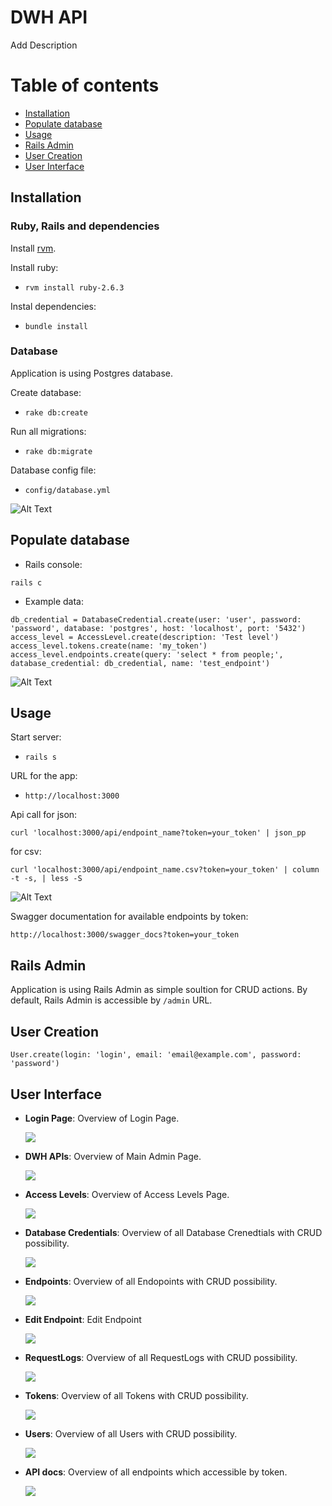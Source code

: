 # DWH API
Add Description

# Table of contents

- [Installation](#installation)
- [Populate database](#populate-database)
- [Usage](#usage)
- [Rails Admin](#rails-admin)
- [User Creation](#user-creation)
- [User Interface](#user-interface)

## Installation
### Ruby, Rails and dependencies

Install [rvm](https://rvm.io/).

Install ruby:

- ```rvm install ruby-2.6.3```

Instal dependencies:

- ```bundle install```

### Database

Application is using Postgres database.

Create database:

- ```rake db:create```

Run all migrations:

- ```rake db:migrate```

Database config file:

- ```config/database.yml```

![Alt Text](/public/docs/img/create_migrate.gif)

## Populate database

- Rails console:

```
rails c
```

- Example data:

```
db_credential = DatabaseCredential.create(user: 'user', password: 'password', database: 'postgres', host: 'localhost', port: '5432')
access_level = AccessLevel.create(description: 'Test level')
access_level.tokens.create(name: 'my_token')
access_level.endpoints.create(query: 'select * from people;', database_credential: db_credential, name: 'test_endpoint')
```

![Alt Text](/public/docs/img/data_population.gif)

## Usage

Start server:

- ```rails s```

URL for the app:

- ```http://localhost:3000```

Api call for json:

```
curl 'localhost:3000/api/endpoint_name?token=your_token' | json_pp
```

for csv:

```
curl 'localhost:3000/api/endpoint_name.csv?token=your_token' | column -t -s, | less -S
```

![Alt Text](/public/docs/img/curl_json.gif)

Swagger documentation for available endpoints by token:

```
http://localhost:3000/swagger_docs?token=your_token
```

## Rails Admin

Application is using Rails Admin as simple soultion for CRUD actions.
By default, Rails Admin is accessible by `/admin` URL.

## User Creation

```
User.create(login: 'login', email: 'email@example.com', password: 'password')
```

## User Interface
- **Login Page**: Overview of Login Page.

  ![](/public/docs/img/login.png)

- **DWH APIs**: Overview of Main Admin Page.

  ![](/public/docs/img/main.png)

- **Access Levels**: Overview of Access Levels Page.

  ![](/public/docs/img/access-levels.png)

- **Database Credentials**: Overview of all Database Crenedtials with CRUD possibility.

  ![](/public/docs/img/database-credentials.png)

- **Endpoints**: Overview of all Endopoints with CRUD possibility.

  ![](/public/docs/img/list-of-endpoints.png)

- **Edit Endpoint**: Edit Endpoint

  ![](/public/docs/img/edit-of-endpoint.png)

- **RequestLogs**: Overview of all RequestLogs with CRUD possibility.

  ![](/public/docs/img/list-of-request-logs.png)

- **Tokens**: Overview of all Tokens with CRUD possibility.

  ![](/public/docs/img/list-of-tokens.png)

- **Users**: Overview of all Users with CRUD possibility.

  ![](/public/docs/img/list-of-users.png)

- **API docs**: Overview of all endpoints which accessible by token.

  ![](/public/docs/img/swagger-docs.png)

